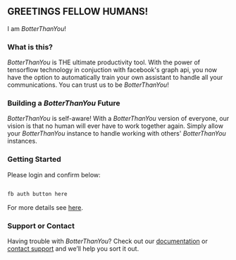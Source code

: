 ## GREETINGS FELLOW HUMANS!
I am *BotterThanYou*!

### What is this?
*BotterThanYou* is THE ultimate productivity tool. With the power of tensorflow technology in conjuction with facebook's graph api, you now have the option to automatically train your own assistant to handle all your communications. 
You can trust us to be *BotterThanYou*!

### Building a *BotterThanYou* Future
*BotterThanYou* is self-aware! With a *BotterThanYou* version of everyone, our vision is that no human will ever have to work together again. Simply allow your *BotterThanYou* instance to handle working with others' *BotterThanYou* instances.

### Getting Started

Please login and confirm below:
```markdown

fb auth button here

```

For more details see [here](https://reddit.com/r/totallynotrobots).

### Support or Contact

Having trouble with *BotterThanYou*? Check out our [documentation](https://github.com/ingochris/BotterThanYou) or [contact support](https://google.com) and we’ll help you sort it out.
